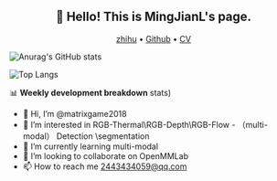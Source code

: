 <h2 align="center">👋 Hello! This is MingJianL's page.</h2>
<p align="center">
  <a href="https://https://www.ZhiHu.com/people/matrix200">zhihu</a> •
  <a href="https://github.com/matrixgame2018">Github</a> •
  <a href="https://mingjianl.com">CV</a>
</p>

![Anurag's GitHub stats](https://github-readme-stats.vercel.app/api?username=matrixgame2018&show_icons=true&theme=dark)

![Top Langs](https://github-readme-stats.vercel.app/api/top-langs/?username=matrixgame2018&layout=compact&show_icons=true&theme=dark)


 📊 **Weekly development breakdown**
stats)
<!--START_SECTION:waka-->
- 👋 Hi, I’m @matrixgame2018
- 👀 I’m interested in RGB-Thermal\RGB-Depth\RGB-Flow - （multi-modal） Detection \segmentation
- 🌱 I’m currently learning multi-modal
- 💞️ I’m looking to collaborate on OpenMMLab
- 📫 How to reach me 2443434059@qq.com

<!---
matrixgame2018/matrixgame2018 is a ✨ special ✨ repository because its `README.md` (this file) appears on your GitHub profile.
You can click the Preview link to take a look at your changes.
--->
